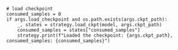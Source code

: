     # load checkpoint
    consumed_samples = 0
    if args.load_checkpoint and os.path.exists(args.ckpt_path):
        _, states = strategy.load_ckpt(model, args.ckpt_path)
        consumed_samples = states["consumed_samples"]
        strategy.print(f"Loaded the checkpoint: {args.ckpt_path}, consumed_samples: {consumed_samples}")
